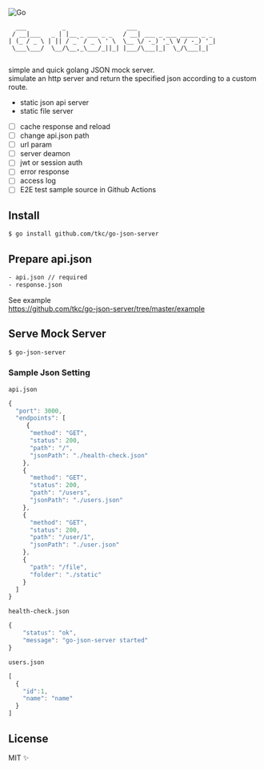 
![Go](https://github.com/tkc/go-json-server/workflows/Go/badge.svg?branch=master)

```
  ___          _                 ___                      
 / __|___   _ | |__ _ ___ _ _   / __| ___ _ ___ _____ _ _ 
| (_ / _ \ | || / _` / _ \ ' \  \__ \/ -_) '_\ V / -_) '_|
 \___\___/  \__/\__,_\___/_||_| |___/\___|_|  \_/\___|_|  
                                                          
```                                                

simple and quick golang JSON mock server.  
simulate an http server and return the specified json according to a custom route.


- static json api server
- static file server
- [ ] cache response and reload
- [ ] change api.json path
- [ ] url param
- [ ] server deamon
- [ ] jwt or session auth
- [ ] error response
- [ ] access log
- [ ] E2E test sample source in Github Actions

## Install

```bash
$ go install github.com/tkc/go-json-server
```

## Prepare api.json

```bash
- api.json // required 
- response.json
```

See example  
https://github.com/tkc/go-json-server/tree/master/example

## Serve Mock Server
```bash
$ go-json-server
```

### Sample Json Setting


`api.json`

```javascript
{
  "port": 3000,
  "endpoints": [
     {
      "method": "GET",
      "status": 200,
      "path": "/",
      "jsonPath": "./health-check.json"
    },
    {
      "method": "GET",
      "status": 200,
      "path": "/users",
      "jsonPath": "./users.json"
    },
    {
      "method": "GET",
      "status": 200,
      "path": "/user/1",
      "jsonPath": "./user.json"
    },
    {
      "path": "/file",
      "folder": "./static"
    }
  ]
}
```


`health-check.json`
```javascript
{
    "status": "ok",
    "message": "go-json-server started"
}
```

`users.json`
```javascript
[
  {
    "id":1,
    "name": "name"
  }
]
```

## License

MIT ✨


